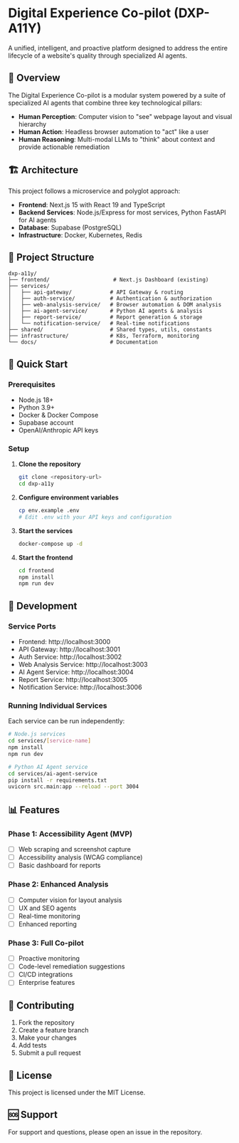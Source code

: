 # Digital Experience Co-pilot (DXP-A11Y)

A unified, intelligent, and proactive platform designed to address the entire lifecycle of a website's quality through specialized AI agents.

## 🎯 Overview

The Digital Experience Co-pilot is a modular system powered by a suite of specialized AI agents that combine three key technological pillars:

- **Human Perception**: Computer vision to "see" webpage layout and visual hierarchy
- **Human Action**: Headless browser automation to "act" like a user
- **Human Reasoning**: Multi-modal LLMs to "think" about context and provide actionable remediation

## 🏗️ Architecture

This project follows a microservice and polyglot approach:

- **Frontend**: Next.js 15 with React 19 and TypeScript
- **Backend Services**: Node.js/Express for most services, Python FastAPI for AI agents
- **Database**: Supabase (PostgreSQL)
- **Infrastructure**: Docker, Kubernetes, Redis

## 📁 Project Structure

```
dxp-a11y/
├── frontend/                    # Next.js Dashboard (existing)
├── services/
│   ├── api-gateway/            # API Gateway & routing
│   ├── auth-service/           # Authentication & authorization
│   ├── web-analysis-service/   # Browser automation & DOM analysis
│   ├── ai-agent-service/       # Python AI agents & analysis
│   ├── report-service/         # Report generation & storage
│   └── notification-service/   # Real-time notifications
├── shared/                     # Shared types, utils, constants
├── infrastructure/             # K8s, Terraform, monitoring
└── docs/                       # Documentation
```

## 🚀 Quick Start

### Prerequisites

- Node.js 18+
- Python 3.9+
- Docker & Docker Compose
- Supabase account
- OpenAI/Anthropic API keys

### Setup

1. **Clone the repository**
   ```bash
   git clone <repository-url>
   cd dxp-a11y
   ```

2. **Configure environment variables**
   ```bash
   cp env.example .env
   # Edit .env with your API keys and configuration
   ```

3. **Start the services**
   ```bash
   docker-compose up -d
   ```

4. **Start the frontend**
   ```bash
   cd frontend
   npm install
   npm run dev
   ```

## 🔧 Development

### Service Ports

- Frontend: http://localhost:3000
- API Gateway: http://localhost:3001
- Auth Service: http://localhost:3002
- Web Analysis Service: http://localhost:3003
- AI Agent Service: http://localhost:3004
- Report Service: http://localhost:3005
- Notification Service: http://localhost:3006

### Running Individual Services

Each service can be run independently:

```bash
# Node.js services
cd services/[service-name]
npm install
npm run dev

# Python AI Agent service
cd services/ai-agent-service
pip install -r requirements.txt
uvicorn src.main:app --reload --port 3004
```

## 📊 Features

### Phase 1: Accessibility Agent (MVP)
- [ ] Web scraping and screenshot capture
- [ ] Accessibility analysis (WCAG compliance)
- [ ] Basic dashboard for reports

### Phase 2: Enhanced Analysis
- [ ] Computer vision for layout analysis
- [ ] UX and SEO agents
- [ ] Real-time monitoring
- [ ] Enhanced reporting

### Phase 3: Full Co-pilot
- [ ] Proactive monitoring
- [ ] Code-level remediation suggestions
- [ ] CI/CD integrations
- [ ] Enterprise features

## 🤝 Contributing

1. Fork the repository
2. Create a feature branch
3. Make your changes
4. Add tests
5. Submit a pull request

## 📄 License

This project is licensed under the MIT License.

## 🆘 Support

For support and questions, please open an issue in the repository.
